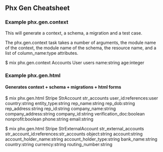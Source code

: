 ## Phx Gen Cheatsheet

### Example phx.gen.context

This will generate a context, a schema, a migration and a test case.

The phx.gen.context task takes a number of arguments, the module name of the context, the module name of the schema, the resource name, and a list of column_name:type attributes.

$ mix phx.gen.context Accounts User users name:string age:integer

### Example phx.gen.html

#### Generates context + schema + migrations + html forms

$ mix phx.gen.html Stripe StrAccount str_accounts user_id:references:user country:string  entity_type:string rep_name:string rep_dob:string rep_address:string rep_id:string company_name:string company_address:string company_id:string verification_doc:boolean nonprofit:boolean phone:string email:string


$ mix phx.gen.html Stripe StrExternalAccount str_external_accounts str_account_id:references:str_accounts object:string account:string account_holder_name:string account_holder_type:string bank_name:string country:string currency:string routing_number:string
